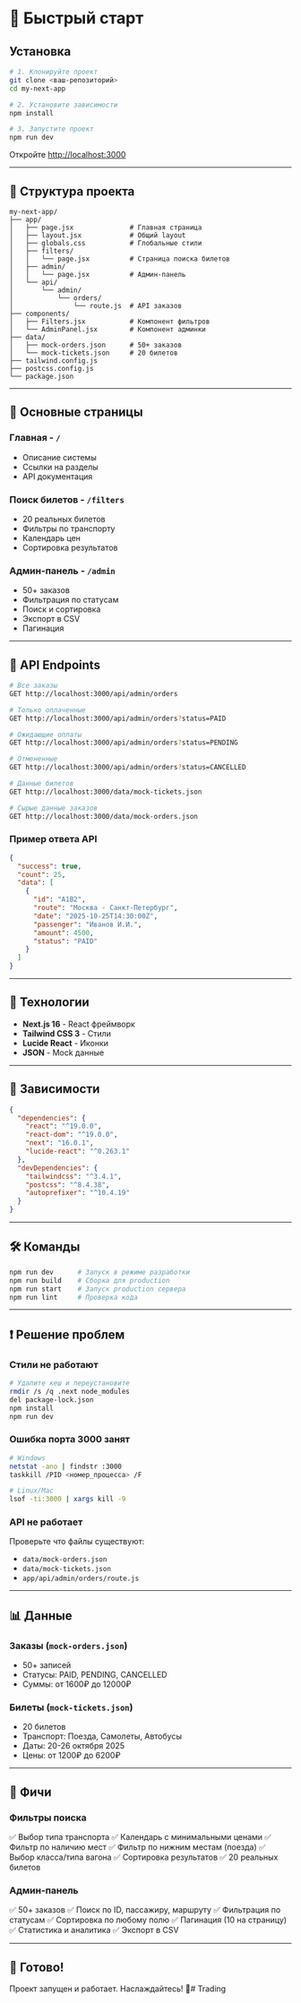 # 🚀 Быстрый старт

## Установка
```bash
# 1. Клонируйте проект
git clone <ваш-репозиторий>
cd my-next-app

# 2. Установите зависимости
npm install

# 3. Запустите проект
npm run dev
```

Откройте [http://localhost:3000](http://localhost:3000)

---

## 📁 Структура проекта
```
my-next-app/
├── app/
│   ├── page.jsx              # Главная страница
│   ├── layout.jsx            # Общий layout
│   ├── globals.css           # Глобальные стили
│   ├── filters/
│   │   └── page.jsx          # Страница поиска билетов
│   ├── admin/
│   │   └── page.jsx          # Админ-панель
│   └── api/
│       └── admin/
│           └── orders/
│               └── route.js  # API заказов
├── components/
│   ├── Filters.jsx           # Компонент фильтров
│   └── AdminPanel.jsx        # Компонент админки
├── data/
│   ├── mock-orders.json      # 50+ заказов
│   └── mock-tickets.json     # 20 билетов
├── tailwind.config.js
├── postcss.config.js
└── package.json
```

---

## 🎯 Основные страницы

### Главная - `/`
- Описание системы
- Ссылки на разделы
- API документация

### Поиск билетов - `/filters`
- 20 реальных билетов
- Фильтры по транспорту
- Календарь цен
- Сортировка результатов

### Админ-панель - `/admin`
- 50+ заказов
- Фильтрация по статусам
- Поиск и сортировка
- Экспорт в CSV
- Пагинация

---

## 🔌 API Endpoints
```bash
# Все заказы
GET http://localhost:3000/api/admin/orders

# Только оплаченные
GET http://localhost:3000/api/admin/orders?status=PAID

# Ожидающие оплаты
GET http://localhost:3000/api/admin/orders?status=PENDING

# Отмененные
GET http://localhost:3000/api/admin/orders?status=CANCELLED

# Данные билетов
GET http://localhost:3000/data/mock-tickets.json

# Сырые данные заказов
GET http://localhost:3000/data/mock-orders.json
```

### Пример ответа API
```json
{
  "success": true,
  "count": 25,
  "data": [
    {
      "id": "A1B2",
      "route": "Москва - Санкт-Петербург",
      "date": "2025-10-25T14:30:00Z",
      "passenger": "Иванов И.И.",
      "amount": 4500,
      "status": "PAID"
    }
  ]
}
```

---

## 🎨 Технологии

- **Next.js 16** - React фреймворк
- **Tailwind CSS 3** - Стили
- **Lucide React** - Иконки
- **JSON** - Mock данные

---

## 📝 Зависимости
```json
{
  "dependencies": {
    "react": "^19.0.0",
    "react-dom": "^19.0.0",
    "next": "16.0.1",
    "lucide-react": "^0.263.1"
  },
  "devDependencies": {
    "tailwindcss": "^3.4.1",
    "postcss": "^8.4.38",
    "autoprefixer": "^10.4.19"
  }
}
```

---

## 🛠️ Команды
```bash
npm run dev      # Запуск в режиме разработки
npm run build    # Сборка для production
npm run start    # Запуск production сервера
npm run lint     # Проверка кода
```

---

## ❗ Решение проблем

### Стили не работают
```bash
# Удалите кеш и переустановите
rmdir /s /q .next node_modules
del package-lock.json
npm install
npm run dev
```

### Ошибка порта 3000 занят
```bash
# Windows
netstat -ano | findstr :3000
taskkill /PID <номер_процесса> /F

# Linux/Mac
lsof -ti:3000 | xargs kill -9
```

### API не работает

Проверьте что файлы существуют:
- `data/mock-orders.json`
- `data/mock-tickets.json`
- `app/api/admin/orders/route.js`

---

## 📊 Данные

### Заказы (`mock-orders.json`)
- 50+ записей
- Статусы: PAID, PENDING, CANCELLED
- Суммы: от 1600₽ до 12000₽

### Билеты (`mock-tickets.json`)
- 20 билетов
- Транспорт: Поезда, Самолеты, Автобусы
- Даты: 20-26 октября 2025
- Цены: от 1200₽ до 6200₽

---

## 🎯 Фичи

### Фильтры поиска
✅ Выбор типа транспорта
✅ Календарь с минимальными ценами
✅ Фильтр по наличию мест
✅ Фильтр по нижним местам (поезда)
✅ Выбор класса/типа вагона
✅ Сортировка результатов
✅ 20 реальных билетов

### Админ-панель
✅ 50+ заказов
✅ Поиск по ID, пассажиру, маршруту
✅ Фильтрация по статусам
✅ Сортировка по любому полю
✅ Пагинация (10 на страницу)
✅ Статистика и аналитика
✅ Экспорт в CSV

---

## 🚀 Готово!

Проект запущен и работает. Наслаждайтесь! 🎉# Trading
